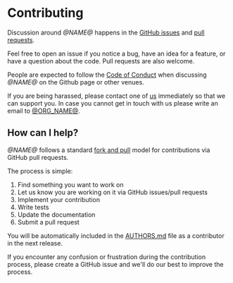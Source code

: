 [comment]: <> (Explains how a user can contribute to the project.)
[comment]: <> ()
[comment]: <> (Need the `NAME`, `REPO`, `ORG_NAME` and `ORG_EMAIL` `mdocVariables`.)
[comment]: <> ()
[comment]: <> (See https://github.com/alejandrohdezma/sbt-github for information on how to get this variables.)

# Contributing

Discussion around _@NAME@_ happens in the [GitHub issues](https://github.com/@REPO@/issues) and [pull requests](https://github.com/@REPO@/pulls).

Feel free to open an issue if you notice a bug, have an idea for a feature, or have a question about
the code. Pull requests are also welcome.

People are expected to follow the [Code of Conduct](CODE_OF_CONDUCT.md) when discussing _@NAME@_ on the Github page or other venues.

If you are being harassed, please contact one of [us](AUTHORS.md#maintainers) immediately so that we can support you. In case you cannot get in touch with us please write an email to [@ORG_NAME@](mailto:@ORG_EMAIL@).

## How can I help?

_@NAME@_ follows a standard [fork and pull](https://help.github.com/articles/using-pull-requests/) model for contributions via GitHub pull requests.

The process is simple:

 1. Find something you want to work on
 2. Let us know you are working on it via GitHub issues/pull requests
 3. Implement your contribution
 4. Write tests
 5. Update the documentation
 6. Submit a pull request

You will be automatically included in the [AUTHORS.md](AUTHORS.md#contributors) file as a contributor in the next release.

If you encounter any confusion or frustration during the contribution process, please create a GitHub issue and we'll do our best to improve the process.